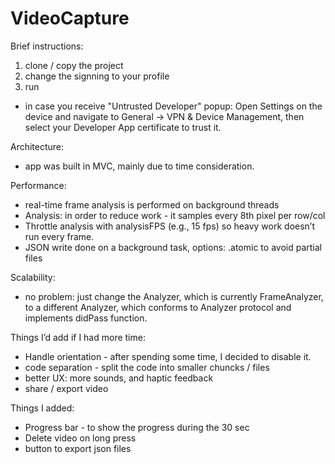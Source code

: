 # VideoCapture

Brief instructions:

1. clone / copy the project
2. change the signning to your profile
3. run

* in case you receive "Untrusted Developer" popup:
Open Settings on the device and navigate to General -> VPN & Device Management, then select your Developer App certificate to trust it.

Architecture: 
- app was built in MVC, mainly due to time consideration.

Performance:
- real-time frame analysis is performed on background threads
- Analysis: in order to reduce work - it samples every 8th pixel per row/col
- Throttle analysis with analysisFPS (e.g., 15 fps) so heavy work doesn’t run every frame.
- JSON write done on a background task, options: .atomic to avoid partial files

Scalability:
- no problem: just change the Analyzer, which is currently FrameAnalyzer, to a different Analyzer, which conforms to Analyzer protocol and implements didPass function.

Things I’d add if I had more time:
- Handle orientation - after spending some time, I decided to disable it.
- code separation - split the code into smaller chuncks / files
- better UX: more sounds, and haptic feedback
- share / export video

Things I added: 
- Progress bar - to show the progress during the 30 sec 
- Delete video on long press
- button to export json files 

